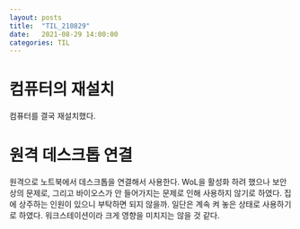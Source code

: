 ```yaml
---
layout: posts
title:  "TIL_210829"
date:   2021-08-29 14:00:00
categories: TIL
---
```

# 컴퓨터의 재설치 
컴퓨터를 결국 재설치했다. 

# 원격 데스크톱 연결
원격으로 노트북에서 데스크톱을 연결해서 사용한다. WoL을 활성화 하려 했으나 보안상의 문제로, 그리고
바이오스가 안 들어가지는 문제로 인해 사용하지 않기로 하였다. 집에 상주하는 인원이 있으니 부탁하면 되지 않을까. 
일단은 계속 켜 놓은 상태로 사용하기로 하였다. 워크스테이션이라 크게 영향을 미치지는 않을 것 같다. 

